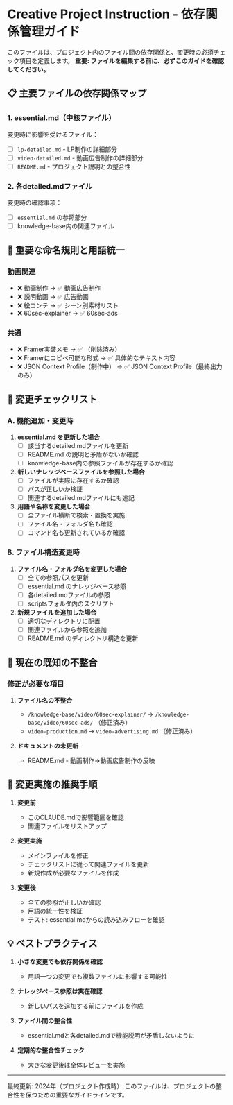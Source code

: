 # Creative Project Instruction - 依存関係管理ガイド

このファイルは、プロジェクト内のファイル間の依存関係と、変更時の必須チェック項目を定義します。
**重要: ファイルを編集する前に、必ずこのガイドを確認してください。**

## 📋 主要ファイルの依存関係マップ

### 1. essential.md（中核ファイル）
変更時に影響を受けるファイル：
- [ ] `lp-detailed.md` - LP制作の詳細部分
- [ ] `video-detailed.md` - 動画広告制作の詳細部分
- [ ] `README.md` - プロジェクト説明との整合性

### 2. 各detailed.mdファイル
変更時の確認事項：
- [ ] `essential.md` の参照部分
- [ ] knowledge-base内の関連ファイル

## 🔄 重要な命名規則と用語統一

### 動画関連
- ❌ 動画制作 → ✅ 動画広告制作
- ❌ 説明動画 → ✅ 広告動画
- ❌ 絵コンテ → ✅ シーン別素材リスト
- ❌ 60sec-explainer → ✅ 60sec-ads


### 共通
- ❌ Framer実装メモ → ✅ （削除済み）
- ❌ Framerにコピペ可能な形式 → ✅ 具体的なテキスト内容
- ❌ JSON Context Profile（制作中） → ✅ JSON Context Profile（最終出力のみ）

## 🚨 変更チェックリスト

### A. 機能追加・変更時
1. **essential.md を更新した場合**
   - [ ] 該当するdetailed.mdファイルを更新
   - [ ] README.md の説明と矛盾がないか確認
   - [ ] knowledge-base内の参照ファイルが存在するか確認

2. **新しいナレッジベースファイルを参照した場合**
   - [ ] ファイルが実際に存在するか確認
   - [ ] パスが正しいか検証
   - [ ] 関連するdetailed.mdファイルにも追記

3. **用語や名称を変更した場合**
   - [ ] 全ファイル横断で検索・置換を実施
   - [ ] ファイル名・フォルダ名も確認
   - [ ] コマンド名も更新されているか確認

### B. ファイル構造変更時
1. **ファイル名・フォルダ名を変更した場合**
   - [ ] 全ての参照パスを更新
   - [ ] essential.md のナレッジベース参照
   - [ ] 各detailed.mdファイルの参照
   - [ ] scriptsフォルダ内のスクリプト

2. **新規ファイルを追加した場合**
   - [ ] 適切なディレクトリに配置
   - [ ] 関連ファイルから参照を追加
   - [ ] README.md のディレクトリ構造を更新

## 📝 現在の既知の不整合

### 修正が必要な項目
1. **ファイル名の不整合**
   - `/knowledge-base/video/60sec-explainer/` → `/knowledge-base/video/60sec-ads/` （修正済み）
   - `video-production.md` → `video-advertising.md` （修正済み）

2. **ドキュメントの未更新**
   - README.md - 動画制作→動画広告制作の反映

## 🔧 変更実施の推奨手順

1. **変更前**
   - このCLAUDE.mdで影響範囲を確認
   - 関連ファイルをリストアップ

2. **変更実施**
   - メインファイルを修正
   - チェックリストに従って関連ファイルを更新
   - 新規作成が必要なファイルを作成

3. **変更後**
   - 全ての参照が正しいか確認
   - 用語の統一性を検証
   - テスト: essential.mdからの読み込みフローを確認

## 💡 ベストプラクティス

1. **小さな変更でも依存関係を確認**
   - 用語一つの変更でも複数ファイルに影響する可能性

2. **ナレッジベース参照は実在確認**
   - 新しいパスを追加する前にファイルを作成

3. **ファイル間の整合性**
   - essential.mdと各detailed.mdで機能説明が矛盾しないように

4. **定期的な整合性チェック**
   - 大きな変更後は全体レビューを実施

---

最終更新: 2024年（プロジェクト作成時）
このファイルは、プロジェクトの整合性を保つための重要なガイドラインです。